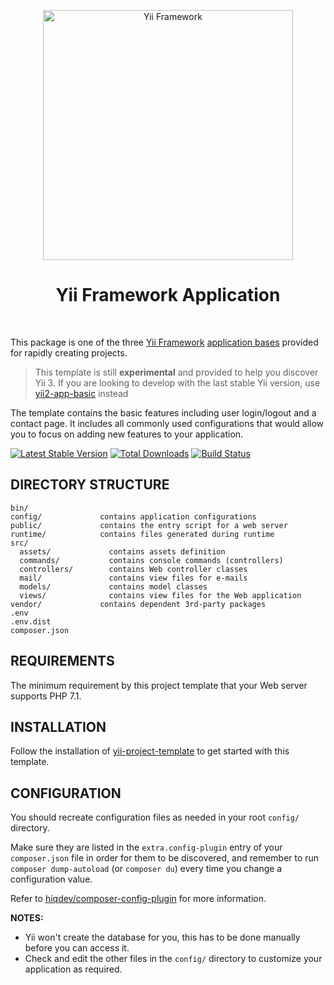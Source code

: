 <p align="center">
    <a href="http://www.yiiframework.com/" target="_blank">
        <img src="https://www.yiiframework.com/files/logo/yii.png" width="400" alt="Yii Framework" />
    </a>
    <h1 align="center">Yii Framework Application</h1>
    <br>
</p>

This package is one of the three [Yii Framework] [application bases](https://github.com/yiisoft/docs/blob/master/000-packages.md#yii-project-template-and-application-bases) provided for rapidly creating projects.

> This template is still **experimental** and provided to help you discover Yii 3.
> If you are looking to develop with the last stable Yii version, use [yii2-app-basic](https://github.com/yiisoft/yii2-app-basic) instead

The template contains the basic features including user login/logout and a contact page.
It includes all commonly used configurations that would allow you to focus on adding new
features to your application.

[Yii Framework]: http://www.yiiframework.com/

[![Latest Stable Version](https://img.shields.io/packagist/v/yiisoft/yii-app.svg)](https://packagist.org/packages/yiisoft/yii-app)
[![Total Downloads](https://img.shields.io/packagist/dt/yiisoft/yii-app.svg)](https://packagist.org/packages/yiisoft/yii-app)
[![Build Status](https://travis-ci.org/yiisoft/yii-app.svg?branch=master)](https://travis-ci.org/yiisoft/yii-app)

DIRECTORY STRUCTURE
-------------------

```
bin/
config/             contains application configurations
public/             contains the entry script for a web server
runtime/            contains files generated during runtime
src/
  assets/             contains assets definition
  commands/           contains console commands (controllers)
  controllers/        contains Web controller classes
  mail/               contains view files for e-mails
  models/             contains model classes
  views/              contains view files for the Web application
vendor/             contains dependent 3rd-party packages
.env
.env.dist
composer.json
```

REQUIREMENTS
------------
 
The minimum requirement by this project template that your Web server supports PHP 7.1.


INSTALLATION
------------

Follow the installation of [yii-project-template](https://github.com/yiisoft/yii-project-template#installation) 
to get started with this template.


CONFIGURATION
-------------

You should recreate configuration files as needed in your root `config/` directory.

Make sure they are listed in the `extra.config-plugin` entry of your `composer.json` file in order for them
to be discovered, and remember to run `composer dump-autoload` (or `composer du`) every time you change a 
configuration value.

Refer to [hiqdev/composer-config-plugin](https://github.com/hiqdev/composer-config-plugin#refreshing-config) for more information.


**NOTES:**
- Yii won't create the database for you, this has to be done manually before you can access it.
- Check and edit the other files in the `config/` directory to customize your application as required.
